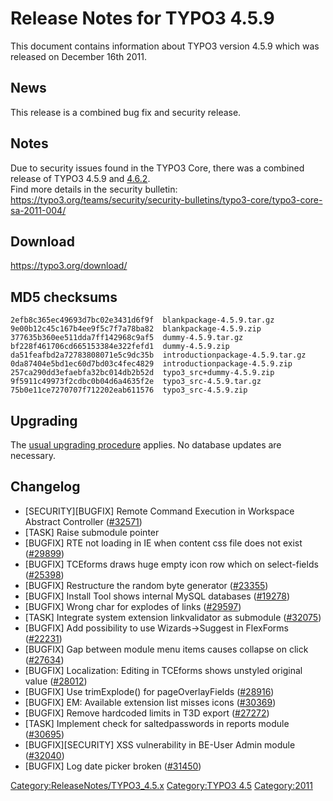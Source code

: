 Release Notes for TYPO3 4.5.9
=============================

This document contains information about TYPO3 version 4.5.9 which was
released on December 16th 2011.

News
----

This release is a combined bug fix and security release.

Notes
-----

Due to security issues found in the TYPO3 Core, there was a combined
release of TYPO3 4.5.9 and [4.6.2](TYPO3_4.6.2 "wikilink").\
Find more details in the security bulletin:
<https://typo3.org/teams/security/security-bulletins/typo3-core/typo3-core-sa-2011-004/>

Download
--------

<https://typo3.org/download/>

MD5 checksums
-------------

    2efb8c365ec49693d7bc02e3431d6f9f  blankpackage-4.5.9.tar.gz
    9e00b12c45c167b4ee9f5c7f7a78ba82  blankpackage-4.5.9.zip
    377635b360ee511dda7ff142968c9af5  dummy-4.5.9.tar.gz
    bf228f461706cd665153384e322fefd1  dummy-4.5.9.zip
    da51feafbd2a72783808071e5c9dc35b  introductionpackage-4.5.9.tar.gz
    0da87404e5bd1ec60d7bd03c4fec4829  introductionpackage-4.5.9.zip
    257ca290dd3efaebfa32bc014db2b52d  typo3_src+dummy-4.5.9.zip
    9f5911c49973f2cdbc0b04d6a4635f2e  typo3_src-4.5.9.tar.gz
    75b0e11ce7270707f712202eab611576  typo3_src-4.5.9.zip

Upgrading
---------

The [usual upgrading
procedure](https://docs.typo3.org/typo3cms/InstallationGuide/) applies.
No database updates are necessary.

Changelog
---------

-   \[SECURITY\]\[BUGFIX\] Remote Command Execution in Workspace
    Abstract Controller
    ([\#32571](https://forge.typo3.org/issues/32571))
-   \[TASK\] Raise submodule pointer
-   \[BUGFIX\] RTE not loading in IE when content css file does not
    exist ([\#29899](https://forge.typo3.org/issues/29899))
-   \[BUGFIX\] TCEforms draws huge empty icon row which on select-fields
    ([\#25398](https://forge.typo3.org/issues/25398))
-   \[BUGFIX\] Restructure the random byte generator
    ([\#23355](https://forge.typo3.org/issues/23355))
-   \[BUGFIX\] Install Tool shows internal MySQL databases
    ([\#19278](https://forge.typo3.org/issues/19278))
-   \[BUGFIX\] Wrong char for explodes of links
    ([\#29597](https://forge.typo3.org/issues/29597))
-   \[TASK\] Integrate system extension linkvalidator as submodule
    ([\#32075](https://forge.typo3.org/issues/32075))
-   \[BUGFIX\] Add possibility to use Wizards-&gt;Suggest in FlexForms
    ([\#22231](https://forge.typo3.org/issues/22231))
-   \[BUGFIX\] Gap between module menu items causes collapse on click
    ([\#27634](https://forge.typo3.org/issues/27634))
-   \[BUGFIX\] Localization: Editing in TCEforms shows unstyled original
    value ([\#28012](https://forge.typo3.org/issues/28012))
-   \[BUGFIX\] Use trimExplode() for pageOverlayFields
    ([\#28916](https://forge.typo3.org/issues/28916))
-   \[BUGFIX\] EM: Available extension list misses icons
    ([\#30369](https://forge.typo3.org/issues/30369))
-   \[BUGFIX\] Remove hardcoded limits in T3D export
    ([\#27272](https://forge.typo3.org/issues/27272))
-   \[TASK\] Implement check for saltedpasswords in reports module
    ([\#30695](https://forge.typo3.org/issues/30695))
-   \[BUGFIX\]\[SECURITY\] XSS vulnerability in BE-User Admin module
    ([\#32040](https://forge.typo3.org/issues/32040))
-   \[BUGFIX\] Log date picker broken
    ([\#31450](https://forge.typo3.org/issues/31450))

<Category:ReleaseNotes/TYPO3_4.5.x> [Category:TYPO3
4.5](Category:TYPO3_4.5 "wikilink") <Category:2011>
